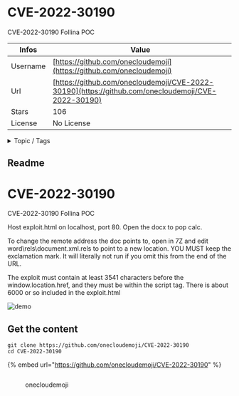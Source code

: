 # CVE-2022-30190

CVE-2022-30190  Follina POC

| Infos    | Value                                                              |
| -------- | -------------------------------------------------------------------|
| Username | [https://github.com/onecloudemoji](https://github.com/onecloudemoji) |
| Url      | [https://github.com/onecloudemoji/CVE-2022-30190](https://github.com/onecloudemoji/CVE-2022-30190)                                               |
| Stars    | 106                                                          |
| License  | No License                                                        |

<details>

<summary>Topic / Tags</summary>



</details>

## Readme

# CVE-2022-30190
CVE-2022-30190  Follina POC

Host exploit.html on localhost, port 80. Open the docx to pop calc.

To change the remote address the doc points to, open in 7Z and edit word\rels\document.xml.rels to point to a new location. YOU MUST keep the exclamation mark. It will literally not run if you omit this from the end of the URL.

The exploit must contain at least 3541 characters before the window.location.href, and they must be within the script tag. There is about 6000 or so included in the exploit.html

![demo](demo.gif)



## Get the content

```
git clone https://github.com/onecloudemoji/CVE-2022-30190
cd CVE-2022-30190
```

{% embed url="https://github.com/onecloudemoji/CVE-2022-30190" %}

<figure><img src="https://avatars.githubusercontent.com/u/46857300?v=4" alt=""><figcaption><p>onecloudemoji</p></figcaption></figure>
